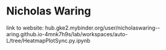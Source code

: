 # Nicholas Waring


link to website: hub.gke2.mybinder.org/user/nicholaswaring--aring.github.io-4mnk7h9s/lab/workspaces/auto-L/tree/HeatmapPlotSync.py.ipynb
